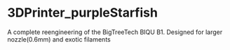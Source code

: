 # 3DPrinter_purpleStarfish
A complete reengineering of the BigTreeTech BIQU B1. Designed for larger nozzle(0.6mm) and exotic filaments 
